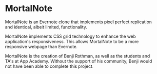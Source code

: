 # MortalNote

MortalNote is an Evernote clone that implements pixel perfect replication and identical, albeit limited, functionality.

MortalNote implements CSS grid technology to enhance the web application's responsiveness. This allows MortalNote to be a more responsive webpage than Evernote. 

MortalNote is the creation of Benji Rothman, as well as the students and TA's at App Academy. Without the support of his community, Benji would not have been able to complete this project.
